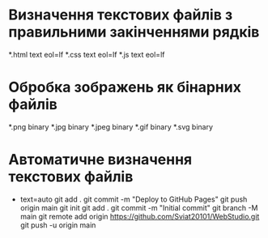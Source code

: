 # Визначення текстових файлів з правильними закінченнями рядків
*.html text eol=lf
*.css text eol=lf
*.js text eol=lf

# Обробка зображень як бінарних файлів
*.png binary
*.jpg binary
*.jpeg binary
*.gif binary
*.svg binary

# Автоматичне визначення текстових файлів
* text=auto
git add .
git commit -m "Deploy to GitHub Pages"
git push origin main
git init
git add .
git commit -m "Initial commit"
git branch -M main
git remote add origin https://github.com/Sviat20101/WebStudio.git
git push -u origin main
